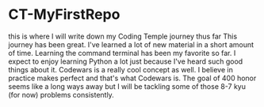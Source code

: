 # CT-MyFirstRepo
this is where I will write down my Coding Temple journey thus far
This journey has been great. I've learned a lot of new material in a short amount of time. Learning the command terminal has been my favorite so far. I expect to enjoy learning Python a lot just because I've heard such good things about it. Codewars is a really cool concept as well. I believe in practice makes perfect and that's what Codewars is. The goal of 400 honor seems like a long ways away but I will be tackling some of those 8-7 kyu (for now) problems consistently. 
